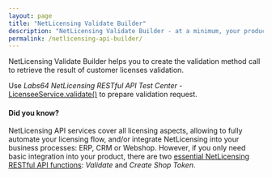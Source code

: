 ```yaml
---
layout: page
title: "NetLicensing Validate Builder"
description: "NetLicensing Validate Builder - at a minimum, your product must call the validate method to retrieve the result of customer licenses validation."
permalink: /netlicensing-api-builder/
---
```


NetLicensing Validate Builder helps you to create the validation method call to retrieve the result of customer licenses validation.

Use *Labs64 NetLicensing RESTful API Test Center* - [LicenseeService.validate()](https://netlicensing.io/NetLicensing-API/#!/Licensee/validateLicensee) to prepare validation request.


#### Did you know?

NetLicensing API services cover all licensing aspects, allowing to fully automate your licensing flow, and/or integrate NetLicensing into your business processes: ERP, CRM or Webshop.
However, if you only need basic integration into your product, there are two [essential NetLicensing RESTful API functions](https://netlicensing.io/wiki/restful-api#essentials): *Validate* and *Create Shop Token*.
